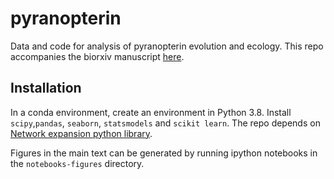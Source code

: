 # pyranopterin
Data and code for analysis of pyranopterin evolution and ecology. This repo accompanies the biorxiv manuscript [here](https://www.biorxiv.org/content/10.1101/2023.09.01.555371v1). 

## Installation

In a conda environment, create an environment in Python 3.8.  Install `scipy`,`pandas`, `seaborn`, `statsmodels` and `scikit learn`. The repo depends on  [Network expansion python library](https://github.com/jgoldford/networkExpansionPy).

Figures in the main text can be generated by running ipython notebooks in the `notebooks-figures` directory.



